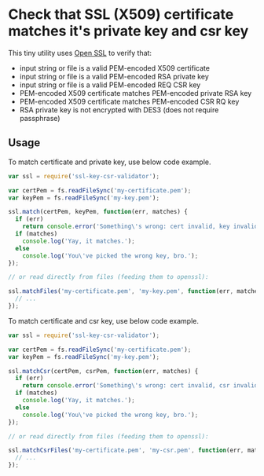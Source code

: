 # Check that SSL (X509) certificate matches it's private key and csr key

This tiny utility uses [Open SSL](https://openssl.org) to verify that:

  * input string or file is a valid PEM-encoded X509 certificate
  * input string or file is a valid PEM-encoded RSA private key
  * input string or file is a valid PEM-encoded REQ CSR key
  * PEM-encoded X509 certificate matches PEM-encoded private RSA key
  * PEM-encoded X509 certificate matches PEM-encoded CSR RQ key
  * RSA private key is not encrypted with DES3 (does not require passphrase)
   
## Usage

To match certificate and private key, use below code example.

```js
var ssl = require('ssl-key-csr-validator');

var certPem = fs.readFileSync('my-certificate.pem');
var keyPem = fs.readFileSync('my-key.pem');

ssl.match(certPem, keyPem, function(err, matches) {
  if (err)
    return console.error('Something\'s wrong: cert invalid, key invalid, key encrypted or else');
  if (matches)
    console.log('Yay, it matches.');
  else
    console.log('You\'ve picked the wrong key, bro.');
});

// or read directly from files (feeding them to openssl):

ssl.matchFiles('my-certificate.pem', 'my-key.pem', function(err, matches) {
  // ...
});
```

To match certificate and csr key, use below code example.

```js
var ssl = require('ssl-key-csr-validator');

var certPem = fs.readFileSync('my-certificate.pem');
var keyPem = fs.readFileSync('my-key.pem');

ssl.matchCsr(certPem, csrPem, function(err, matches) {
  if (err)
    return console.error('Something\'s wrong: cert invalid, csr invalid, key encrypted or else');
  if (matches)
    console.log('Yay, it matches.');
  else
    console.log('You\'ve picked the wrong key, bro.');
});

// or read directly from files (feeding them to openssl):

ssl.matchCsrFiles('my-certificate.pem', 'my-csr.pem', function(err, matches) {
  // ...
});
```